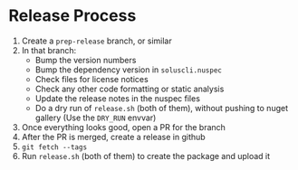 # Release Process

1. Create a `prep-release` branch, or similar
2. In that branch:
   * Bump the version numbers
   * Bump the dependency version in `soluscli.nuspec`
   * Check files for license notices
   * Check any other code formatting or static analysis
   * Update the release notes in the nuspec files
   * Do a dry run of `release.sh` (both of them), without pushing to nuget
     gallery (Use the `DRY_RUN` envvar)
3. Once everything looks good, open a PR for the branch
4. After the PR is merged, create a release in github
5. `git fetch --tags`
6. Run `release.sh` (both of them) to create the package and upload it
